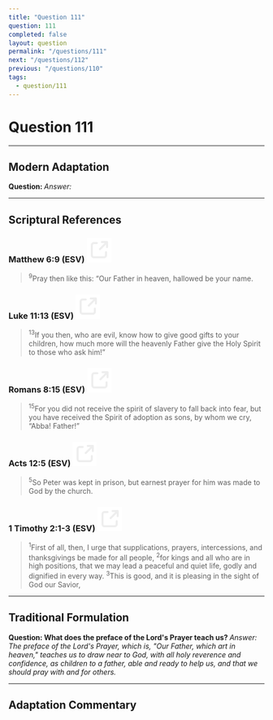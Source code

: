 ```yaml
---
title: "Question 111"
question: 111
completed: false
layout: question
permalink: "/questions/111"
next: "/questions/112"
previous: "/questions/110"
tags:
  - question/111
---
```

# Question 111
---
## Modern Adaptation
<strong>
    Question:
</strong>

<em>
    Answer:
</em>

---
## Scriptural References
### Matthew 6:9 (ESV) <a href="https://biblegateway.com/passage/?search=Matthew+6%3A9&version=ESV"><img src="/assets/svg/link.svg"/></a>
> <sup>9</sup>Pray then like this: “Our Father in heaven, hallowed be your name.

### Luke 11:13 (ESV) <a href="https://biblegateway.com/passage/?search=Luke+11%3A13&version=ESV"><img src="/assets/svg/link.svg"/></a>
> <sup>13</sup>If you then, who are evil, know how to give good gifts to your children, how much more will the heavenly Father give the Holy Spirit to those who ask him!”

### Romans 8:15 (ESV) <a href="https://biblegateway.com/passage/?search=Romans+8%3A15&version=ESV"><img src="/assets/svg/link.svg"/></a>
> <sup>15</sup>For you did not receive the spirit of slavery to fall back into fear, but you have received the Spirit of adoption as sons, by whom we cry, “Abba! Father!”

### Acts 12:5 (ESV) <a href="https://biblegateway.com/passage/?search=Acts+12%3A5&version=ESV"><img src="/assets/svg/link.svg"/></a>
> <sup>5</sup>So Peter was kept in prison, but earnest prayer for him was made to God by the church.

### 1 Timothy 2:1-3 (ESV) <a href="https://biblegateway.com/passage/?search=1+Timothy+2%3A1-3&version=ESV"><img src="/assets/svg/link.svg"/></a>
> <sup>1</sup>First of all, then, I urge that supplications, prayers, intercessions, and thanksgivings be made for all people,
> <sup>2</sup>for kings and all who are in high positions, that we may lead a peaceful and quiet life, godly and dignified in every way.
> <sup>3</sup>This is good, and it is pleasing in the sight of God our Savior,

---
## Traditional Formulation
<strong>
    Question: What does the preface of the Lord's Prayer teach us?
</strong>

<em>
    Answer: The preface of the Lord's Prayer, which is, "Our Father, which art in heaven," teaches us to draw near to God, with all holy reverence and confidence, as children to a father, able and ready to help us, and that we should pray with and for others.
</em>

---
## Adaptation Commentary
